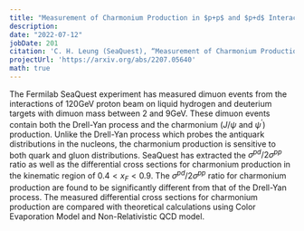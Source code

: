 ```yaml
---
title: "Measurement of Charmonium Production in $p+p$ and $p+d$ Interactions in the Fermilab SeaQuest Experiment"
description: 
date: "2022-07-12"
jobDate: 201
citation: 'C. H. Leung (SeaQuest), “Measurement of Charmonium Production in $p + p$ and $p + d$ Interactions in the Fermilab SeaQuest Experiment”, in 29th International Workshop on Deep-Inelastic Scattering and Related Subjects (July 2022), arXiv:2207.05640 [hep-ex].'
projectUrl: 'https://arxiv.org/abs/2207.05640'
math: true
---
```

The Fermilab SeaQuest experiment has measured dimuon events from the interactions of 120GeV proton beam on liquid hydrogen and deuterium targets with dimuon mass between 2 and 9GeV. These dimuon events contain both the Drell-Yan process and the charmonium ($J/\psi$ and $\psi^\prime$) production. Unlike the Drell-Yan process which probes the antiquark distributions in the nucleons, the charmonium production is sensitive to both quark and gluon distributions. SeaQuest has extracted the $\sigma^{pd}/2\sigma^{pp}$ ratio as well as the differential cross sections for charmonium production in the kinematic region of $0.4 < x_F < 0.9$. The $\sigma^{pd}/2\sigma^{pp}$ ratio for charmonium production are found to be significantly different from that of the Drell-Yan process. The measured differential cross sections for charmonium production are compared with theoretical calculations using Color Evaporation Model and Non-Relativistic QCD model.
